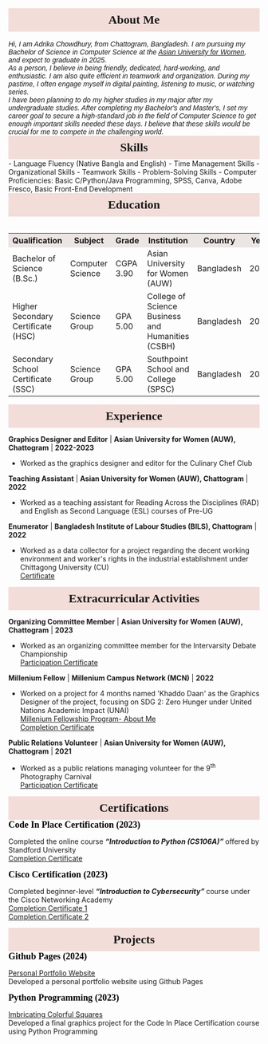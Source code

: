 <div style= "font-family: Garamond; font-size: 170%; background-color: #f2ddd8; text-align: center; padding: 10px;"> <strong> About Me </strong> </div>
 <br>
  <i style= "font-family: Arial;">
    Hi, I am Adrika Chowdhury, from Chattogram, Bangladesh. I am pursuing my Bachelor of Science in Computer Science at the <a href="https://asian-university.org/">Asian University for Women</a>, and expect to graduate in 2025.<br>As a person, I believe in being friendly, dedicated, hard-working, and enthusiastic. I am also quite efficient in teamwork and organization. During my pastime, I often engage myself in digital painting, listening to music, or watching series.<br>I have been planning to do my higher studies in my major after my undergraduate studies. After completing my Bachelor's and Master's, I set my career goal to secure a high-standard job in the field of Computer Science to get enough important skills needed these days. I believe that these skills would be crucial for me to compete in the challenging world.</i>
<br>
<div style= "font-family: Garamond; font-size: 170%; background-color: #f2ddd8; text-align: center; padding: 10px;"> <strong> Skills </strong> </div>
- Language Fluency (Native Bangla and English)
- Time Management Skills
- Organizational Skills
- Teamwork Skills
- Problem-Solving Skills
- Computer Proficiencies: Basic C/Python/Java Programming, SPSS, Canva, Adobe Fresco, Basic Front-End Development
<br>
<div style= "font-family: Garamond; font-size: 170%; background-color: #f2ddd8; text-align: center; padding: 10px;"> <strong> Education </strong> </div>
<br>
<table>
 <tr>
    <th style = "background-color: #ebe5e4;">Qualification</th>
    <th style = "background-color: #ebe5e4;">Subject</th>
    <th style = "background-color: #ebe5e4;">Grade</th>
    <th style = "background-color: #ebe5e4;">Institution</th>
    <th style = "background-color: #ebe5e4;">Country</th>
    <th style = "background-color: #ebe5e4;">Year</th>
  </tr>
  <tr>
   <td>Bachelor of Science (B.Sc.)</td>
   <td>Computer Science</td>
   <td>CGPA 3.90</td>
   <td>Asian University for Women (AUW)</td>
   <td>Bangladesh</td>
   <td>2025</td>
  </tr>
  <tr>
   <td>Higher Secondary Certificate (HSC)</td>
   <td>Science Group</td>
   <td>GPA 5.00</td>
   <td>College of Science Business and Humanities (CSBH)</td>
   <td>Bangladesh</td>
   <td>2020</td>
  </tr>
  <tr>
   <td>Secondary School Certificate (SSC)</td>
   <td>Science Group</td>
   <td>GPA 5.00</td>
   <td>Southpoint School and College (SPSC)</td>
   <td>Bangladesh</td>
   <td>2018</td>
  </tr>
</table>

<div style= "font-family: Garamond; font-size: 170%; background-color: #f2ddd8; text-align: center; padding: 10px;"> <strong> Experience </strong> </div>

**Graphics Designer and Editor** | **Asian University for Women (AUW), Chattogram** | **2022-2023**
- Worked as the graphics designer and editor for the Culinary Chef Club

**Teaching Assistant** | **Asian University for Women (AUW), Chattogram** | **2022**
- Worked as a teaching assistant for Reading Across the Disciplines (RAD) and English as Second Language (ESL) courses of Pre-UG

**Enumerator** | **Bangladesh Institute of Labour Studies (BILS), Chattogram** | **2022**
- Worked as a data collector for a project regarding the decent working environment and worker's rights in the industrial establishment under Chittagong University (CU) <br>
[Certificate](https://adrikachowdhury.github.io/assets/img/BILS.jpg)

<div style= "font-family: Garamond; font-size: 170%; background-color: #f2ddd8; text-align: center; padding: 10px;"> <strong> Extracurricular Activities </strong> </div>

**Organizing Committee Member** | **Asian University for Women (AUW), Chattogram** | **2023**
- Worked as an organizing committee member for the Intervarsity Debate Championship <br>
[Participation Certificate](https://adrikachowdhury.github.io/assets/img/AUWDS%20OrgCoM.jpg)

**Millenium Fellow** | **Millenium Campus Network (MCN)** | **2022**
- Worked on a project for 4 months named 'Khaddo Daan' as the Graphics Designer of the project, focusing on SDG 2: Zero Hunger under United Nations Academic Impact (UNAI) <br>
[Millenium Fellowship Program- About Me](https://www.millenniumfellows.org/fellow/2022/asian-university/adrika-chowdhury) <br>
[Completion Certificate](https://adrikachowdhury.github.io/assets/img/Millennium%20Fellowship%20Certificate%20-%2022159.pdf)

**Public Relations Volunteer** | **Asian University for Women (AUW), Chattogram** | **2021**
- Worked as a public relations managing volunteer for the 9<sup>th</sup> Photography Carnival <br>
[Participation Certificate](https://adrikachowdhury.github.io/assets/img/AUWPC.jpg)

<div style= "font-family: Garamond; font-size: 170%; background-color: #f2ddd8; text-align: center; padding: 10px;"> <strong> Certifications </strong> </div>
<div style = "color:black; font-family: Copperplate; font-size: 130%;"> <b> Code In Place Certification (2023) </b> </div>

Completed the online course<i> <b> “Introduction to Python (CS106A)” </b> </i> offered by Standford University <br>
[Completion Certificate](https://adrikachowdhury.github.io/assets/img/CIP.png)

<div style = "color:black; font-family: Copperplate; font-size: 130%;"> <b> Cisco Certification (2023) </b> </div>

Completed beginner-level<i> <b> “Introduction to Cybersecurity” </b> </i>course under the Cisco Networking Academy <br>
[Completion Certificate 1](https://adrikachowdhury.github.io/assets/img/Introduction_to_Cybersecurity_Badge20231212-29-lvk384%20-%20Copy.pdf)<br>
[Completion Certificate 2](https://adrikachowdhury.github.io/assets/img/AdrikaChowdhury-Introduction%20to%20-certificate%20-%20Copy.pdf)

<div style= "font-family: Garamond; font-size: 170%; background-color: #f2ddd8; text-align: center; padding: 10px;"> <strong> Projects </strong> </div>
<div style = "color:black; font-family: Copperplate; font-size: 130%;"> <b> Github Pages (2024) </b> </div>

[Personal Portfolio Website](https://adrikachowdhury.github.io/) <br>
Developed a personal portfolio website using Github Pages
<div style = "color:black; font-family: Copperplate; font-size: 130%;"> <b> Python Programming (2023) </b> </div>

[Imbricating Colorful Squares](https://codeinplace.stanford.edu/cip3/share/McylTlErjRhbrGLVtDCS) <br>
Developed a final graphics project for the Code In Place Certification course using Python Programming
